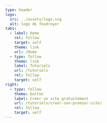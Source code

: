 ```yaml
---
type: header
logo:
  src: ../assets/logo.svg
  alt: logo de foudroyer
tabs:
  - label: Home
    rel: follow
    target: self
    theme: link
    url: /Home
  - type: follow
    theme: link
    label: Tutoriels
    url: /tutoriels
    rel: follow
    target: self
right:
  - type: follow
    theme: button
    label: Créer un site gratuitement
    url: /tutoriels/creer-son-premier-site/
    rel: follow
    target: self
---
```

